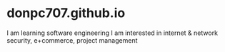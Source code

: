 # donpc707.github.io
I am learning software engineering
I am interested in internet & network security, e+commerce, project management 
